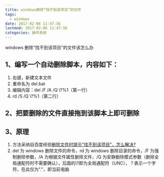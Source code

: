```yaml
---
title: windows删除“找不到该项目”的文件
tags:
  - windows
date: 2017-02-06 11:47:56
lastmod: 2017-02-06 11:47:56
categories: 操作系统
---
```


windows 删除“找不到该项目”的文件该怎么办

<!--more-->

## 1、编写一个自动删除脚本，内容如下：

1. 右键，新建文本文件
2. 重命名为 del.bat
3. 编辑内容：del /F /A /Q \\?\%1（第一行）
4. rd /S /Q \\?\%1（第二行）

## 2、把要删除的文件直接拖到该脚本上即可删除

## 3、原理

1. 方法采纳自百度经验[删除文件时提示“找不到该项目”，怎么解决?](http://jingyan.baidu.com/article/e4d08ffdf5ab470fd2f60df4.html)
2. del 为 windows 删除文件的命令，rd 为 windows 删除目录的命令，/F 为强制删除参数，/A 为根据文件属性删除文件，/Q 为安静删除模式参数（删除全局通配符时不需要确认），后面的\\?即为全局通配符（UNC），？表示一个字符，在此仅为"."，即当前电脑
